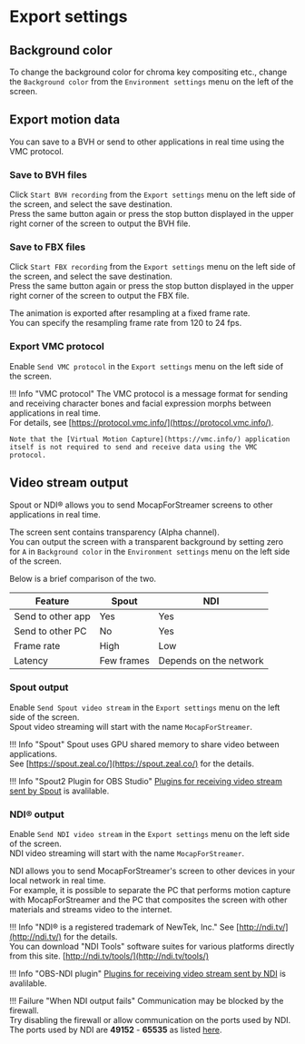 # Export settings

## Background color

To change the background color for chroma key compositing etc., change the `Background color` from the `Environment settings` menu on the left of the screen.

## Export motion data

You can save to a BVH or send to other applications in real time using the VMC protocol.

### Save to BVH files

Click `Start BVH recording` from the `Export settings` menu on the left side of the screen, and select the save destination.  
Press the same button again or press the stop button displayed in the upper right corner of the screen to output the BVH file.

### Save to FBX files

Click `Start FBX recording` from the `Export settings` menu on the left side of the screen, and select the save destination.  
Press the same button again or press the stop button displayed in the upper right corner of the screen to output the FBX file.

The animation is exported after resampling at a fixed frame rate.  
You can specify the resampling frame rate from 120 to 24 fps.

### Export VMC protocol

Enable `Send VMC protocol` in the `Export settings` menu on the left side of the screen.

!!! Info "VMC protocol"
    The VMC protocol is a message format for sending and receiving character bones and facial expression morphs between applications in real time.  
    For details, see [https://protocol.vmc.info/](https://protocol.vmc.info/).

    Note that the [Virtual Motion Capture](https://vmc.info/) application itself is not required to send and receive data using the VMC protocol.

## Video stream output

Spout or NDI® allows you to send MocapForStreamer screens to other applications in real time.

The screen sent contains transparency (Alpha channel).  
You can output the screen with a transparent background by setting zero for `A` in `Background color` in the `Environment settings` menu on the left side of the screen.

Below is a brief comparison of the two.

| Feature | Spout | NDI |
| ------- | ---------------- | ----------- |
| Send to other app |Yes|Yes|
| Send to other PC |No|Yes|
| Frame rate | High | Low |
| Latency | Few frames | Depends on the network |

### Spout output

Enable `Send Spout video stream` in the `Export settings` menu on the left side of the screen.  
Spout video streaming will start with the name `MocapForStreamer`.

!!! Info "Spout"
    Spout uses GPU shared memory to share video between applications.  
    See [https://spout.zeal.co/](https://spout.zeal.co/) for the details.  

!!! Info "Spout2 Plugin for OBS Studio"
    [Plugins for receiving video stream sent by Spout](https://github.com/Off-World-Live/obs-spout2-plugin) is avalilable.

### NDI® output

Enable `Send NDI video stream` in the `Export settings` menu on the left side of the screen.  
NDI video streaming will start with the name `MocapForStreamer`.

NDI allows you to send MocapForStreamer's screen to other devices in your local network in real time.  
For example, it is possible to separate the PC that performs motion capture with MocapForStreamer and the PC that composites the screen with other materials and streams video to the internet.

!!! Info "NDI® is a registered trademark of NewTek, Inc."
    See [http://ndi.tv/](http://ndi.tv/) for the details.  
    You can download "NDI Tools" software suites for various platforms directly from this site. [http://ndi.tv/tools/](http://ndi.tv/tools/)

!!! Info "OBS-NDI plugin"
    [Plugins for receiving video stream sent by NDI](https://obsproject.com/forum/resources/obs-ndi-newtek-ndi%E2%84%A2-integration-into-obs-studio.528/) is avalilable.

!!! Failure "When NDI output fails"
    Communication may be blocked by the firewall.  
    Try disabling the firewall or allow communication on the ports used by NDI.  
    The ports used by NDI are **49152** - **65535** as listed [here](https://support.newtek.com/hc/en-us/articles/218109497-NDI-Video-Data-Flow).